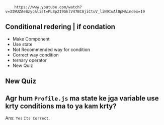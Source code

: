         https://www.youtube.com/watch?v=3IWUZAeBzyc&list=PL8p2I9GklV47BCAjiCtuV_liN9IwAl8pM&index=19

## Conditional redering | if condation

* Make Component
* Use state
* Not Recommended way for condition
* Correct way condition
* ternary operator
* New Quiz








##
## New Quiz
## Agr hum `Profile.js` ma state ke jga variable use krty conditions ma to ya kam krty?
Ans: `Yes` `Its Correct`.
